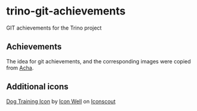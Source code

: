 # trino-git-achievements
GIT achievements for the Trino project

## Achievements

The idea for git achievements, and the corresponding images were copied from [Acha](https://github.com/someteam/acha).

## Additional icons

<a href="https://iconscout.com/icons/dog-training" target="_blank">Dog Training Icon</a> by <a href="https://iconscout.com/contributors/icon-click">Icon Well</a> on <a href="https://iconscout.com">Iconscout</a>
